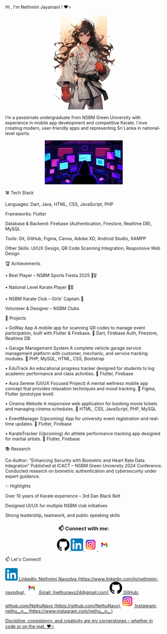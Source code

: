 Hi , I'm Nethmini Jayamani ! ❤⭐

<p align="center">
  <img src="Karate Anim.jpg" alt="My Profile Picture" width="200"/>
</p>

I’m a passionate undergraduate from NSBM Green University with experience in mobile app development and competitive Karate. I love creating modern, user-friendly apps and representing Sri Lanka in national-level sports.

<p align="center">
  <img src="Insomnia.gif" alt="Insomnia GIF" width="250"/>
</p>

🛠 Tech Stack

Languages: Dart, Java, HTML, CSS, JavaScript, PHP

Frameworks: Flutter

Database & Backend: Firebase (Authentication, Firestore, Realtime DB), MySQL

Tools: Git, GitHub, Figma, Canva, Adobe XD, Android Studio, XAMPP

Other Skills: UI/UX Design, QR Code Scanning Integration, Responsive Web Design

🏆 Achievements

• Best Player – NSBM Sports Fiesta 2025 🥋🎖

• National Level Karate Player 🥋🎖

• NSBM Karate Club – Girls' Captain 🥋

Volunteer & Designer – NSBM Clubs

📱 Projects

• GoWay App
A mobile app for scanning QR codes to manage event participation, built with Flutter & Firebase.
🔧 Dart, Firebase Auth, Firestore, Realtime DB

• Garage Management System
A complete vehicle garage service management platform with customer, mechanic, and service tracking modules.
🔧 PHP, MySQL, HTML, CSS, Bootstrap

• EduTrack
An educational progress tracker designed for students to log academic performance and class activities.
🔧 Flutter, Firebase

• Aura Serene (UI/UX Focused Project)
A mental wellness mobile app concept that provides relaxation techniques and mood tracking.
🔧 Figma, Flutter (prototype level)
 
• Cinema Website
A responsive web application for booking movie tickets and managing cinema schedules.
🔧 HTML, CSS, JavaScript, PHP, MySQL

• EventManager (Upcoming)
App for university event registration and real-time updates.
🔧 Flutter, Firebase

• KarateTracker (Upcoming)
An athlete performance tracking app designed for martial artists.
🔧 Flutter, Firebase

📚 Research

Co-Author: "Enhancing Security with Biometric and Heart Rate Data Integration"
Published at ICACT – NSBM Green University 2024 Conference.
Conducted research on biometric authentication and cybersecurity under expert guidance.

✨ Highlights

Over 10 years of Karate experience – 3rd Dan Black Belt

Designed UI/UX for multiple NSBM club initiatives

Strong leadership, teamwork, and public speaking skills

<h3 align="center">📫 Connect with me:</h3>

<p align="center">
  <a href="https://github.com/YourGitHubUsername" target="_blank">
    <img src="Github.png" alt="GitHub" width="40" />
  </a>
  <a href="https://www.linkedin.com/in/your-linkedin" target="_blank">
    <img src="linkdin logo.png" alt="LinkedIn" width="40" />
  </a>
  <a href="https://www.instagram.com/your.instagram" target="_blank">
    <img src="insta logo.jpeg" alt="Instagram" width="40" />
  </a>
  <a href="mailto:nethunavo24@gmail.com">
    <img src="gnail logo.png" alt="Gmail" width="40" />
  </a>
</p>

📫 Let's Connect!

 <a href="https://www.linkedin.com/in/your-linkedin" target="_blank">
    <img src="linkdin logo.png" alt="LinkedIn"width="40" /> LinkedIn: Nethmini Navodya (https://www.linkedin.com/in/nethmini-navodya)

<a href="mailto:nethunavo24@gmail.com">
    <img src="gnail logo.png" alt="Gmail" width="40" /> Email: [nethunavo24@gmail.com]

<a href="https://github.com/YourGitHubUsername" target="_blank">
    <img src="Github.png" alt="GitHub" width="40" /> GitHub: github.com/NethuNavo (https://github.com/NethuNavo)

 <a href="https://www.instagram.com/your.instagram" target="_blank">
    <img src="insta logo.jpeg" alt="Instagram" width="40" /> Instagram: nethu__n__ (https://www.instagram.com/nethu__n__)

Discipline, consistency, and creativity are my cornerstones – whether in code or on the mat. ❤⭐  

